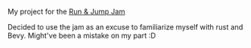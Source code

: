 My project for the [Run & Jump Jam ](https://itch.io/jam/run-and-jump-jam)

Decided to use the jam as an excuse to familiarize myself with rust and Bevy. Might've been a mistake on my part :D